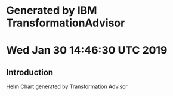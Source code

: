 # Generated by IBM TransformationAdvisor
# Wed Jan 30 14:46:30 UTC 2019
## Introduction

Helm Chart generated by Transformation Advisor
